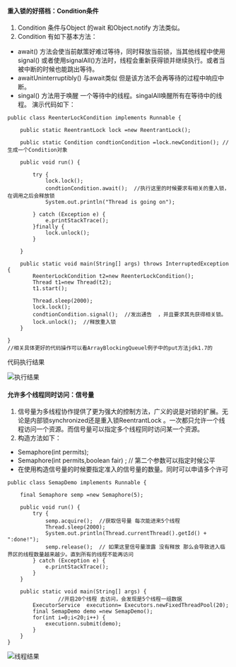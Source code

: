 #### 重入锁的好搭档：Condition条件
1. Condition 条件与Object 的wait 和Object.notify 方法类似。
2. Condition 有如下基本方法：
- await() 方法会使当前献策好难过等待，同时释放当前锁，当其他线程中使用signal() 或者使用signalAll()方法时，线程会重新获得锁并继续执行。或者当被中断的时候也能跳出等待。
- awaitUninterruptibly() 与await类似 但是该方法不会再等待的过程中响应中断。
- singal() 方法用于唤醒 一个等待中的线程。singalAll唤醒所有在等待中的线程。
演示代码如下：
```
public class ReenterLockCondition implements Runnable {

	public static ReentrantLock lock =new ReentrantLock();
	
	public static Condition condtionCondition =lock.newCondition(); //生成一个Condition对象
	
	public void run() {
			
		try {
			lock.lock();
			condtionCondition.await();  //执行这里的时候要求有相关的重入锁，在调用之后会释放锁
			System.out.println("Thread is going on");
			
		} catch (Exception e) {
			e.printStackTrace();
		}finally {
			lock.unlock();
		}
		
	}
	
	public static void main(String[] args) throws InterruptedException {
		ReenterLockCondition t2=new ReenterLockCondition();
		Thread t1=new Thread(t2);
		t1.start();
		
		Thread.sleep(2000);
		lock.lock();
		condtionCondition.signal();  //发出通告  ，并且要求其先获得相关锁。 
		lock.unlock();  //释放重入锁
	}

}
//相关具体更好的代码操作可以看ArrayBlockingQueuel例子中的put方法jdk1.7的
```
代码执行结果

![执行结果](http://upload-images.jianshu.io/upload_images/4237685-8cbe8a31002879b4.png?imageMogr2/auto-orient/strip%7CimageView2/2/w/1240)


#### 允许多个线程同时访问：信号量
1. 信号量为多线程协作提供了更为强大的控制方法，广义的说是对锁的扩展。无论是内部锁synchronized还是重入锁ReentrantLock 。一次都只允许一个线程访问一个资源。而信号量可以指定多个线程同时访问某一个资源。
2. 构造方法如下：
- Semaphore(int permits);  
- Semaphore(int permits,boolean fair) ; // 第二个参数可以指定时候公平
- 在使用构造信号量的时候要指定准入的信号量的数量。同时可以申请多个许可
```
public class SemapDemo implements Runnable {

	final Semaphore semp =new Semaphore(5);
	
	public void run() {
		try {
			semp.acquire();  //获取信号量 每次能进来5个线程
			Thread.sleep(2000);
			System.out.println(Thread.currentThread().getId() + ":done!");
			semp.release();  // 如果这里信号量泄露 没有释放 那么会导致进入临界区的线程数量越来越少。直到所有的线程不能再访问
		} catch (Exception e) {
			e.printStackTrace();
		}		
	}

	public static void main(String[] args) {
                //开启20个线程 去访问，会发现是5个线程一组数据
		ExecutorService  executionn= Executors.newFixedThreadPool(20);
		final SemapDemo demo =new SemapDemo();
		for(int i=0;i<20;i++) {
			executionn.submit(demo);
		}
	}
}

```

![线程结果](http://upload-images.jianshu.io/upload_images/4237685-c9bbdf1345c2c6b4.png?imageMogr2/auto-orient/strip%7CimageView2/2/w/1240)
